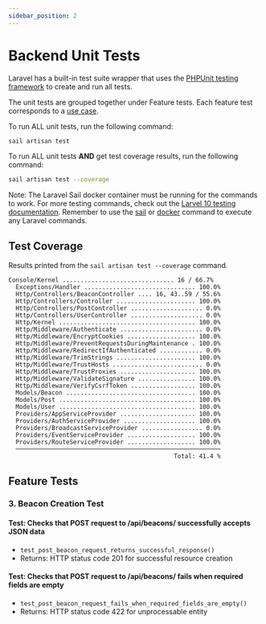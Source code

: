 ```yaml
---
sidebar_position: 2
---
```

# Backend Unit Tests

Laravel has a built-in test suite wrapper that uses the [PHPUnit testing framework](https://phpunit.de/) to create and run all tests.

The unit tests are grouped together under Feature tests. Each feature test corresponds to a [use case](/docs/requirements/use-case-descriptions).

To run ALL unit tests, run the following command:
```bash
sail artisan test
```

To run ALL unit tests **AND** get test coverage results, run the following command:
```bash
sail artisan test --coverage
```

Note: The Laravel Sail docker container must be running for the commands to work. For more testing commands, check out the [Larvel 10 testing documentation](https://laravel.com/docs/10.x/testing). Remember to use the [sail](https://laravel.com/docs/10.x/sail#executing-sail-commands) or [docker](/resources/docker-quick-start#access-the-docker-containers-command-line) command to execute any Laravel commands.

## Test Coverage

Results printed from the `sail artisan test --coverage` command. 

```
Console/Kernel ............................... 16 / 66.7%  
  Exceptions/Handler ............................... 100.0%  
  Http/Controllers/BeaconController .... 16, 43..59 / 55.6%  
  Http/Controllers/Controller ...................... 100.0%  
  Http/Controllers/PostController .................... 0.0%  
  Http/Controllers/UserController .................... 0.0%  
  Http/Kernel ...................................... 100.0%  
  Http/Middleware/Authenticate ....................... 0.0%  
  Http/Middleware/EncryptCookies ................... 100.0%  
  Http/Middleware/PreventRequestsDuringMaintenance . 100.0%  
  Http/Middleware/RedirectIfAuthenticated ............ 0.0%  
  Http/Middleware/TrimStrings ...................... 100.0%  
  Http/Middleware/TrustHosts ......................... 0.0%  
  Http/Middleware/TrustProxies ..................... 100.0%  
  Http/Middleware/ValidateSignature ................ 100.0%  
  Http/Middleware/VerifyCsrfToken .................. 100.0%  
  Models/Beacon .................................... 100.0%  
  Models/Post ...................................... 100.0%  
  Models/User ...................................... 100.0%  
  Providers/AppServiceProvider ..................... 100.0%  
  Providers/AuthServiceProvider .................... 100.0%  
  Providers/BroadcastServiceProvider ................. 0.0%  
  Providers/EventServiceProvider ................... 100.0%  
  Providers/RouteServiceProvider ................... 100.0%  
  ─────────────────────────────────────────────────────────  
                                              Total: 41.4 %  
```

## Feature Tests

### 3. Beacon Creation Test

#### Test: Checks that POST request to /api/beacons/ successfully accepts JSON data

- ```test_post_beacon_request_returns_successful_response()```
- Returns: HTTP status code 201 for successful resource creation

#### Test: Checks that POST request to /api/beacons/ fails when required fields are empty
- ```test_post_beacon_request_fails_when_required_fields_are_empty()```
- Returns: HTTP status code 422 for unprocessable entity